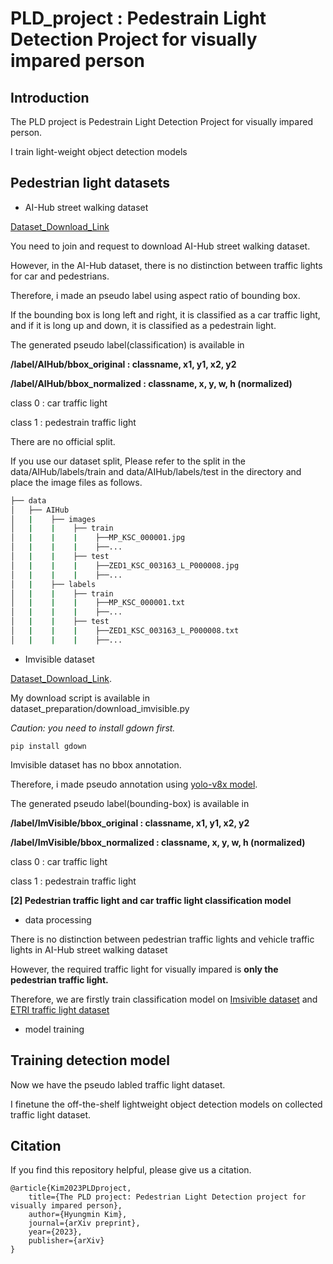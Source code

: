 # PLD_project : Pedestrain Light Detection Project for visually impared person


## Introduction 

The PLD project is Pedestrain Light Detection Project for visually impared person.

I train light-weight object detection models 

## Pedestrian light datasets 

- AI-Hub street walking dataset

[Dataset_Download_Link](https://aihub.or.kr/aihubdata/data/view.do?currMenu=115&topMenu=100&aihubDataSe=realm&dataSetSn=189)

You need to join and request to download AI-Hub street walking dataset.

However, in the AI-Hub dataset, there is no distinction between traffic lights for car and pedestrians.

Therefore, i made an pseudo label using aspect ratio of bounding box. 

If the bounding box is long left and right, it is classified as a car traffic light, and if it is long up and down, it is classified as a pedestrain light.

The generated pseudo label(classification) is available in 

**/label/AIHub/bbox_original : classname, x1, y1, x2, y2** 

**/label/AIHub/bbox_normalized : classname, x, y, w, h (normalized)**

class 0 : car traffic light

class 1 : pedestrain traffic light

There are no official split.

If you use our dataset split, Please refer to the split in the data/AIHub/labels/train and data/AIHub/labels/test in the directory and place the image files as follows.

```bash
├── data
│   ├── AIHub
│   |    ├── images
│   |    |    ├── train
│   |    |    |    ├──MP_KSC_000001.jpg
│   |    |    |    ├──...
│   |    |    ├── test
│   |    |    |    ├──ZED1_KSC_003163_L_P000008.jpg
│   |    |    |    ├──...
│   |    ├── labels
│   |    |    ├── train
│   |    |    |    ├──MP_KSC_000001.txt
│   |    |    |    ├──...
│   |    |    ├── test
│   |    |    |    ├──ZED1_KSC_003163_L_P000008.txt
│   |    |    |    ├──...
``` 

- Imvisible dataset

[Dataset_Download_Link](https://github.com/samuelyu2002/ImVisible). 

My download script is available in dataset_preparation/download_imvisible.py

*Caution: you need to install gdown first.*

    pip install gdown

Imvisible dataset has no bbox annotation.

Therefore, i made pseudo annotation using [yolo-v8x model](https://github.com/ultralytics/ultralytics).

The generated pseudo label(bounding-box) is available in

**/label/ImVisible/bbox_original : classname, x1, y1, x2, y2** 

**/label/ImVisible/bbox_normalized : classname, x, y, w, h (normalized)**

class 0 : car traffic light

class 1 : pedestrain traffic light

**[2] Pedestrian traffic light and car traffic light classification model**

- data processing

There is no distinction between pedestrian traffic lights and vehicle traffic lights in AI-Hub street walking dataset

However, the required traffic light for visually impared is **only the pedestrian traffic light.**

Therefore, we are firstly train classification model on [Imsivible dataset](https://github.com/samuelyu2002/ImVisible) and [ETRI traffic light dataset](https://nanum.etri.re.kr/share/kimjy/etri_traffic_light?lang=ko_KR)


- model training 


## Training detection model

Now we have the pseudo labled traffic light dataset. 

I finetune the off-the-shelf lightweight object detection models on collected traffic light dataset.



## Citation 

If you find this repository helpful, please give us a citation.

    @article{Kim2023PLDproject,
        title={The PLD project: Pedestrian Light Detection project for visually impared person},
        author={Hyungmin Kim},
        journal={arXiv preprint},
        year={2023},
        publisher={arXiv}
    }
